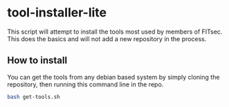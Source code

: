 # tool-installer-lite
This script will attempt to install the tools most used by members of FITsec. This does the basics and will not add a new repository in the process.

## How to install
You can get the tools from any debian based system by simply cloning the repository, then running this command line in the repo.

```bash
bash get-tools.sh
```